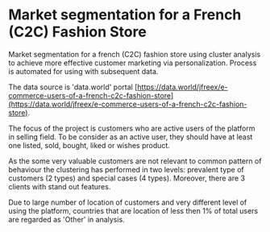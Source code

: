 # Market segmentation for a French (C2C) Fashion Store

Market segmentation for a french (C2C) fashion store using cluster analysis to achieve more effective customer marketing via personalization. Process is automated for using with subsequent data. 

The data source is 'data.world' portal [https://data.world/jfreex/e-commerce-users-of-a-french-c2c-fashion-store](https://data.world/jfreex/e-commerce-users-of-a-french-c2c-fashion-store).  

The focus of the project is customers who are active users of the platform in selling field. To be consider as an active user, they should have at least one listed, sold, bought, liked or wishes product.  

As the some very valuable customers are not relevant to common pattern of behaviour the clustering has performed in two levels: prevalent type of customers (2 types) and special cases (4 types). Moreover, there are 3 clients with stand out features.    

Due to large number of location of customers and very different level of using the platform, countries that are location of less then 1% of total users are regarded as 'Other' in analysis.    
